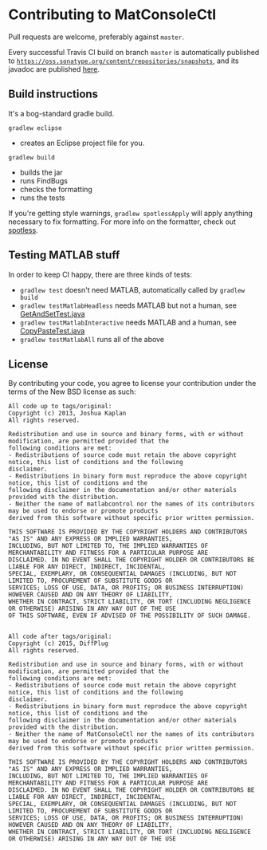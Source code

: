 # Contributing to MatConsoleCtl

Pull requests are welcome, preferably against `master`.

Every successful Travis CI build on branch `master` is automatically published to [`https://oss.sonatype.org/content/repositories/snapshots`](https://oss.sonatype.org/content/repositories/snapshots/com/diffplug/), and its javadoc are published [here](http://diffplug.github.io/matsessionctl/javadoc/snapshot/).

## Build instructions

It's a bog-standard gradle build.

`gradlew eclipse`
* creates an Eclipse project file for you.

`gradlew build`
* builds the jar
* runs FindBugs
* checks the formatting
* runs the tests

If you're getting style warnings, `gradlew spotlessApply` will apply anything necessary to fix formatting. For more info on the formatter, check out [spotless](https://github.com/diffplug/spotless).

## Testing MATLAB stuff

In order to keep CI happy, there are three kinds of tests:

* `gradlew test` doesn't need MATLAB, automatically called by `gradlew build`
* `gradlew testMatlabHeadless` needs MATLAB but not a human, see [GetAndSetTest.java](test/matlabcontrol/GetAndSetTest.java?ts=4)
* `gradlew testMatlabInteractive` needs MATLAB and a human, see [CopyPasteTest.java](test/matlabcontrol/CopyPasteTest.java?ts=4)
* `gradlew testMatlabAll` runs all of the above

## License

By contributing your code, you agree to license your contribution under the terms of the New BSD license as such:

```
All code up to tags/original:
Copyright (c) 2013, Joshua Kaplan
All rights reserved.

Redistribution and use in source and binary forms, with or without modification, are permitted provided that the
following conditions are met:
- Redistributions of source code must retain the above copyright notice, this list of conditions and the following
disclaimer.
- Redistributions in binary form must reproduce the above copyright notice, this list of conditions and the
following disclaimer in the documentation and/or other materials provided with the distribution.
- Neither the name of matlabcontrol nor the names of its contributors may be used to endorse or promote products
derived from this software without specific prior written permission.

THIS SOFTWARE IS PROVIDED BY THE COPYRIGHT HOLDERS AND CONTRIBUTORS "AS IS" AND ANY EXPRESS OR IMPLIED WARRANTIES,
INCLUDING, BUT NOT LIMITED TO, THE IMPLIED WARRANTIES OF MERCHANTABILITY AND FITNESS FOR A PARTICULAR PURPOSE ARE
DISCLAIMED. IN NO EVENT SHALL THE COPYRIGHT HOLDER OR CONTRIBUTORS BE LIABLE FOR ANY DIRECT, INDIRECT, INCIDENTAL,
SPECIAL, EXEMPLARY, OR CONSEQUENTIAL DAMAGES (INCLUDING, BUT NOT LIMITED TO, PROCUREMENT OF SUBSTITUTE GOODS OR
SERVICES; LOSS OF USE, DATA, OR PROFITS; OR BUSINESS INTERRUPTION) HOWEVER CAUSED AND ON ANY THEORY OF LIABILITY,
WHETHER IN CONTRACT, STRICT LIABILITY, OR TORT (INCLUDING NEGLIGENCE OR OTHERWISE) ARISING IN ANY WAY OUT OF THE USE
OF THIS SOFTWARE, EVEN IF ADVISED OF THE POSSIBILITY OF SUCH DAMAGE.


All code after tags/original:
Copyright (c) 2015, DiffPlug
All rights reserved.

Redistribution and use in source and binary forms, with or without modification, are permitted provided that the
following conditions are met:
- Redistributions of source code must retain the above copyright notice, this list of conditions and the following
disclaimer.
- Redistributions in binary form must reproduce the above copyright notice, this list of conditions and the
following disclaimer in the documentation and/or other materials provided with the distribution.
- Neither the name of MatConsoleCtl nor the names of its contributors may be used to endorse or promote products
derived from this software without specific prior written permission.

THIS SOFTWARE IS PROVIDED BY THE COPYRIGHT HOLDERS AND CONTRIBUTORS "AS IS" AND ANY EXPRESS OR IMPLIED WARRANTIES,
INCLUDING, BUT NOT LIMITED TO, THE IMPLIED WARRANTIES OF MERCHANTABILITY AND FITNESS FOR A PARTICULAR PURPOSE ARE
DISCLAIMED. IN NO EVENT SHALL THE COPYRIGHT HOLDER OR CONTRIBUTORS BE LIABLE FOR ANY DIRECT, INDIRECT, INCIDENTAL,
SPECIAL, EXEMPLARY, OR CONSEQUENTIAL DAMAGES (INCLUDING, BUT NOT LIMITED TO, PROCUREMENT OF SUBSTITUTE GOODS OR
SERVICES; LOSS OF USE, DATA, OR PROFITS; OR BUSINESS INTERRUPTION) HOWEVER CAUSED AND ON ANY THEORY OF LIABILITY,
WHETHER IN CONTRACT, STRICT LIABILITY, OR TORT (INCLUDING NEGLIGENCE OR OTHERWISE) ARISING IN ANY WAY OUT OF THE USE
```
